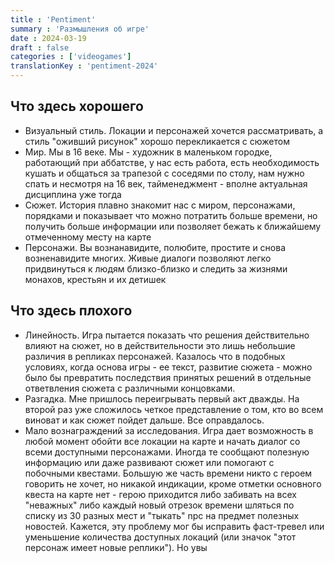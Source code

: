 ```yaml
---
title : 'Pentiment'
summary : 'Размышления об игре'
date : 2024-03-19
draft : false
categories : ['videogames']
translationKey : 'pentiment-2024'
---
```


## Что здесь хорошего
- Визуальный стиль. Локации и персонажей хочется рассматривать, а стиль "оживший рисунок" хорошо перекликается с сюжетом
- Мир. Мы в 16 веке. Мы - художник в маленьком городке, работающий при аббатстве, у нас есть работа, есть необходимость кушать и общаться за трапезой с соседями по столу, нам нужно спать и несмотря на 16 век, тайменеджмент - вполне актуальная дисциплина уже тогда
- Сюжет. История плавно знакомит нас с миром, персонажами, порядками и показывает что можно потратить больше времени, но получить больше информации или позволяет бежать к ближайшему отмеченному месту на карте
- Персонажи. Вы вознанавидите, полюбите, простите и снова возненавидите многих. Живые диалоги позволяют легко придвинуться к людям близко-близко и следить за жизнями монахов, крестьян и их детишек

## Что здесь плохого
- Линейность. Игра пытается показать что решения действительно влияют на сюжет, но в действительности это лишь небольшие различия в репликах персонажей. Казалось что в подобных условиях, когда основа игры - ее текст, развитие сюжета - можно было бы превратить последствия принятых решений в отдельные ответвления сюжета с различными концовками.
- Разгадка. Мне пришлось переигрывать первый акт дважды. На второй раз уже сложилось четкое представление о том, кто во всем виноват и как сюжет пойдет дальше. Все оправдалось.
- Мало вознаграждений за исследования. Игра дает возможность в любой момент обойти все локации на карте и начать диалог со всеми доступными персонажами. Иногда те сообщают полезную информацию или даже развивают сюжет или помогают с побочными квестами. Большую же часть времени никто с героем говорить не хочет, но никакой индикации, кроме отметки основного квеста на карте нет - герою приходится либо забивать на всех "неважных" либо каждый новый отрезок времени шляться по списку из 30 разных мест и "тыкать" npc на  предмет полезных новостей. Кажется, эту проблему мог бы исправить фаст-тревел или уменьшение количества доступных локаций (или значок "этот персонаж имеет новые реплики"). Но увы
